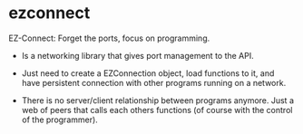 # ezconnect

EZ-Connect: Forget the ports, focus on programming.

* Is a networking library that gives port management to the API.

* Just need to create a EZConnection object, load functions to it,
  and have persistent connection with other programs running on a
  network.
  
* There is no server/client relationship between programs anymore.
  Just a web of peers that calls each others functions (of course
  with the control of the programmer).
